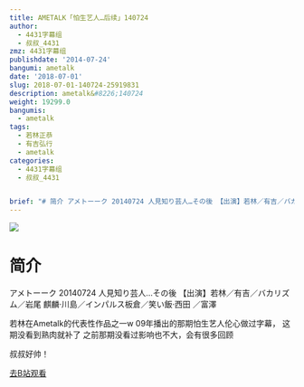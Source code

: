 ```yaml
---
title: AMETALK「怕生艺人…后续」140724
author:
  - 4431字幕组
  - 叔叔_4431
zmz: 4431字幕组
publishdate: '2014-07-24'
bangumi: ametalk
date: '2018-07-01'
slug: 2018-07-01-140724-25919831
description: ametalk&#8226;140724
weight: 19299.0
bangumis:
  - ametalk
tags:
  - 若林正恭
  - 有吉弘行
  - ametalk
categories:
  - 4431字幕组
  - 叔叔_4431


brief: "# 简介 アメトーーク 20140724 人見知り芸人…その後 【出演】若林／有吉／バカリズム／岩尾 麒麟·川島／インパルス板倉／笑い飯·西田 ／富澤 若林在Ametalk的代表性作品之一w 09年播出的那期怕生艺人伦心做过字幕， 这期没看到熟肉就补了 之前那期没看过影响也不大，会有很多回顾 叔叔好帅！"
---
```

![](https://i.imgur.com/DA7qeYY.jpg)
# 简介  
アメトーーク 20140724 人見知り芸人…その後
【出演】若林／有吉／バカリズム／岩尾
麒麟·川島／インパルス板倉／笑い飯·西田 ／富澤

若林在Ametalk的代表性作品之一w
09年播出的那期怕生艺人伦心做过字幕，
这期没看到熟肉就补了
之前那期没看过影响也不大，会有很多回顾  

叔叔好帅！

[去B站观看](https://www.bilibili.com/video/av25919831/)
 

